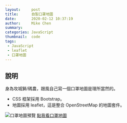 ```yaml
---
layout:     post
title:      自製口罩地圖
date:       2020-02-12 10:37:19
author:     Mike Chen
summary:    
categories: JavaScript
thumbnail:  code
tags:
 - JavaScript
 - leaflet
 - 口罩地圖
---
```



## 說明
身為攻城獅/碼農，跟風自己寫一個口罩地圖是理所當然的。

* CSS 框架採用 Bootstrap。
* 地圖採用 leaflet，這是整合 OpenStreetMap 的地圖套件。

![口罩地圖預覽](https://i.imgur.com/FVd10zG.png)
[點我看口罩地圖](https://mike2014mike.github.io/masksmap/)